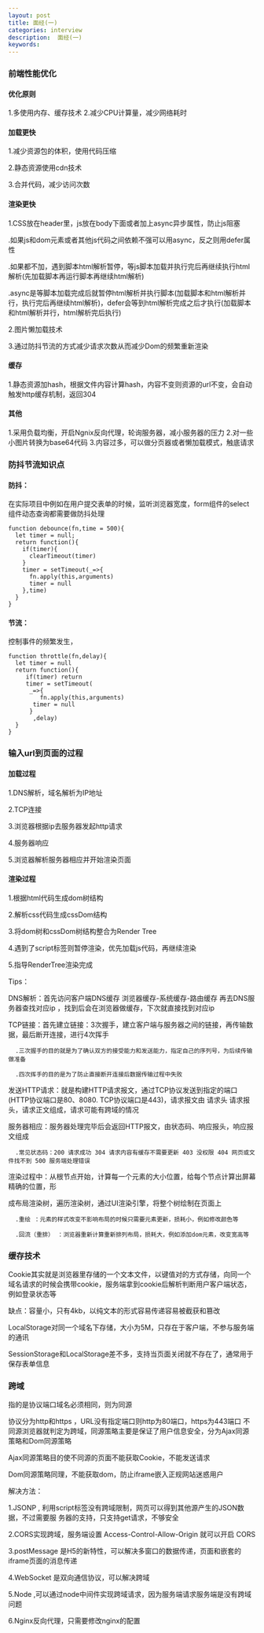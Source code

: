 ```yaml
---
layout: post
title: 面经(一)
categories: interview
description:  面经(一)
keywords: 
---
```

### 前端性能优化

#### 优化原则
1.多使用内存、缓存技术
2.减少CPU计算量，减少网络耗时
#### 加载更快
1.减少资源包的体积，使用代码压缩

2.静态资源使用cdn技术

3.合并代码，减少访问次数
#### 渲染更快
1.CSS放在header里，js放在body下面或者加上async异步属性，防止js阻塞
   
   .如果js和dom元素或者其他js代码之间依赖不强可以用async，反之则用defer属性
   
   .如果都不加，遇到脚本html解析暂停，等js脚本加载并执行完后再继续执行html解析(先加载脚本再运行脚本再继续html解析)
   
   .async是等脚本加载完成后就暂停html解析并执行脚本(加载脚本和html解析并行，执行完后再继续html解析)，defer会等到html解析完成之后才执行(加载脚本和html解析并行，html解析完后执行)

2.图片懒加载技术

3.通过防抖节流的方式减少请求次数从而减少Dom的频繁重新渲染

#### 缓存
1.静态资源加hash，根据文件内容计算hash，内容不变则资源的url不变，会自动触发http缓存机制，返回304

#### 其他
1.采用负载均衡，开启Ngnix反向代理，轮询服务器，减小服务器的压力
2.对一些小图片转换为base64代码
3.内容过多，可以做分页器或者懒加载模式，触底请求

### 防抖节流知识点

#### 防抖： 
在实际项目中例如在用户提交表单的时候，监听浏览器宽度，form组件的select组件动态查询都需要做防抖处理
```
function debounce(fn,time = 500){
  let timer = null;
  return function(){
    if(timer){
      clearTimeout(timer)
    }
    timer = setTimeout(_=>{
      fn.apply(this,arguments)
      timer = null
    },time)
  }
}

```

#### 节流：
控制事件的频繁发生，
```
function throttle(fn,delay){
  let timer = null
  return function(){
     if(timer) return 
     timer = setTimeout(
      _=>{
         fn.apply(this,arguments)
       timer = null
      }
       ,delay)
  }
}
```


###  输入url到页面的过程
#### 加载过程
1.DNS解析，域名解析为IP地址

2.TCP连接

3.浏览器根据ip去服务器发起http请求

4.服务器响应

5.浏览器解析服务器相应并开始渲染页面

#### 渲染过程

1.根据html代码生成dom树结构

2.解析css代码生成cssDom结构

3.将dom树和cssDom树结构整合为Render Tree

4.遇到了script标签则暂停渲染，优先加载js代码，再继续渲染

5.指导RenderTree渲染完成


Tips：

DNS解析：首先访问客户端DNS缓存 浏览器缓存-系统缓存-路由缓存 再去DNS服务器查找对应ip ，找到后会在浏览器做缓存，下次就直接找到对应ip

TCP链接：首先建立链接：3次握手，建立客户端与服务器之间的链接，再传输数据，最后断开连接，进行4次挥手

      .三次握手的目的就是为了确认双方的接受能力和发送能力，指定自己的序列号，为后续传输做准备
     
      .四次挥手的目的是为了防止直接断开连接后数据传输过程中失败
发送HTTP请求：就是构建HTTP请求报文，通过TCP协议发送到指定的端口(HTTP协议端口是80、8080. TCP协议端口是443)，请求报文由 请求头 请求报头，请求正文组成，请求可能有跨域的情况

服务器相应：服务器处理完毕后会返回HTTP报文，由状态码、响应报头，响应报文组成
      
      .常见状态码：200 请求成功 304 请求内容有缓存不需要更新 403 没权限 404 网页或文件找不到 500 服务端处理错误 

渲染过程中：从根节点开始，计算每一个元素的大小位置，给每个节点计算出屏幕精确的位置，形

成布局渲染树，遍历渲染树，通过UI渲染引擎，将整个树绘制在页面上
      
      .重绘 ：元素的样式改变不影响布局的时候只需要元素更新，损耗小，例如修改颜色等
      
      .回流（重排） ：浏览器重新计算重新排列布局，损耗大，例如添加dom元素，改变宽高等

###  缓存技术
Cookie其实就是浏览器里存储的一个文本文件，以键值对的方式存储，向同一个域名请求的时候会携带cookie，服务端拿到cookie后解析判断用户客户端状态，例如登录状态等

缺点：容量小，只有4kb，以纯文本的形式容易传递容易被截获和篡改

LocalStorage对同一个域名下存储，大小为5M，只存在于客户端，不参与服务端的通讯

SessionStorage和LocalStorage差不多，支持当页面关闭就不存在了，通常用于保存表单信息


### 跨域
指的是协议端口域名必须相同，则为同源

协议分为http和https ，URL没有指定端口则http为80端口，https为443端口
不同源浏览器就判定为跨域，同源策略主要是保证了用户信息安全，分为Ajax同源策略和Dom同源策略

Ajax同源策略目的使不同源的页面不能获取Cookie，不能发送请求

Dom同源策略同理，不能获取dom，防止iframe嵌入正规网站迷惑用户

解决方法：

1.JSONP , 利用script标签没有跨域限制，网页可以得到其他源产生的JSON数据，不过需要服
务器的支持，只支持get请求，不够安全

2.CORS实现跨域，服务端设置 Access-Control-Allow-Origin 就可以开启 CORS

3.postMessage 是H5的新特性，可以解决多窗口的数据传递，页面和嵌套的iframe页面的消息传递

4.WebSocket 是双向通信协议，可以解决跨域

5.Node ,可以通过node中间件实现跨域请求，因为服务端请求服务端是没有跨域问题

6.Nginx反向代理，只需要修改nginx的配置





